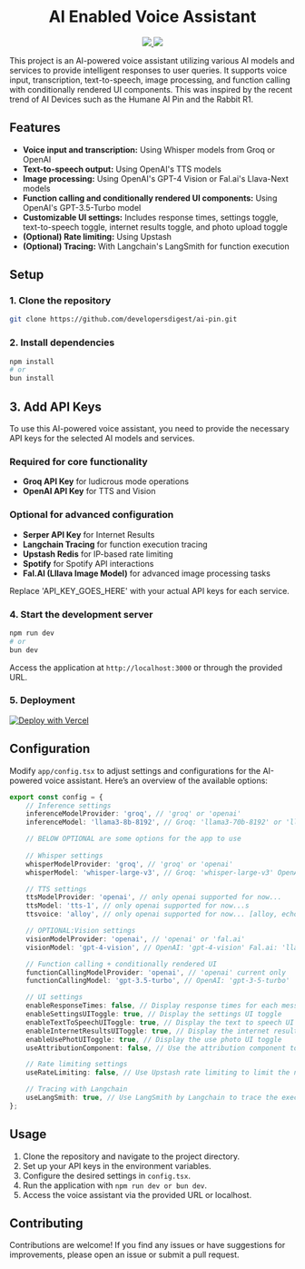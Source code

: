 <h1 align="center">AI Enabled Voice Assistant</h1>
<div>
    <div align="center">
        <a href="https://twitter.com/dev__digest">
            <img src="https://img.shields.io/badge/X/Twitter-000000?style=for-the-badge&logo=x&logoColor=white" />
        </a>
        <a href="https://www.youtube.com/@developersdigest">
            <img src="https://img.shields.io/badge/YouTube-FF0000?style=for-the-badge&logo=youtube&logoColor=white" />
        </a>
    </div>
</div>

This project is an AI-powered voice assistant utilizing various AI models and services to provide intelligent responses to user queries. It supports voice input, transcription, text-to-speech, image processing, and function calling with conditionally rendered UI components. This was inspired by the recent trend of AI Devices such as the Humane AI Pin and the Rabbit R1. 

## Features

- **Voice input and transcription:** Using Whisper models from Groq or OpenAI
- **Text-to-speech output:** Using OpenAI's TTS models
- **Image processing:** Using OpenAI's GPT-4 Vision or Fal.ai's Llava-Next models
- **Function calling and conditionally rendered UI components:** Using OpenAI's GPT-3.5-Turbo model
- **Customizable UI settings:** Includes response times, settings toggle, text-to-speech toggle, internet results toggle, and photo upload toggle
- **(Optional) Rate limiting:** Using Upstash
- **(Optional) Tracing:** With Langchain's LangSmith for function execution

## Setup

### 1. Clone the repository
```bash
git clone https://github.com/developersdigest/ai-pin.git
```

### 2. Install dependencies
```bash
npm install 
# or
bun install
```

## 3. Add API Keys

To use this AI-powered voice assistant, you need to provide the necessary API keys for the selected AI models and services. 

### Required for core functionality
- **Groq API Key** for ludicrous mode operations
- **OpenAI API Key** for TTS and Vision

### Optional for advanced configuration
- **Serper API Key** for Internet Results 
- **Langchain Tracing** for function execution tracing
- **Upstash Redis** for IP-based rate limiting
- **Spotify** for Spotify API interactions
- **Fal.AI (Lllava Image Model)** for advanced image processing tasks

Replace 'API_KEY_GOES_HERE' with your actual API keys for each service.

### 4. Start the development server
```bash
npm run dev
# or
bun dev
```

Access the application at `http://localhost:3000` or through the provided URL.

### 5. Deployment

[![Deploy with Vercel](https://vercel.com/button)](https://vercel.com/new/developersdigests-projects/clone?repository-url=https%3A%2F%2Fgithub.com%2Fdevelopersdigest%2Fai-pin&env=GROQ_API_KEY&env=OPENAI_API_KEY&project-name=ai-pin&repository-name=ai-pin)

## Configuration

Modify `app/config.tsx` to adjust settings and configurations for the AI-powered voice assistant. Here’s an overview of the available options:

```typescript
export const config = {
    // Inference settings
    inferenceModelProvider: 'groq', // 'groq' or 'openai'
    inferenceModel: 'llama3-8b-8192', // Groq: 'llama3-70b-8192' or 'llama3-8b-8192'.. OpenAI: 'gpt-4-turbo etc

    // BELOW OPTIONAL are some options for the app to use
    
    // Whisper settings
    whisperModelProvider: 'groq', // 'groq' or 'openai'
    whisperModel: 'whisper-large-v3', // Groq: 'whisper-large-v3' OpenAI: 'whisper-1'

    // TTS settings
    ttsModelProvider: 'openai', // only openai supported for now...
    ttsModel: 'tts-1', // only openai supported for now...s
    ttsvoice: 'alloy', // only openai supported for now... [alloy, echo, fable, onyx, nova, and shimmer]

    // OPTIONAL:Vision settings 
    visionModelProvider: 'openai', // 'openai' or 'fal.ai'
    visionModel: 'gpt-4-vision', // OpenAI: 'gpt-4-vision' Fal.ai: 'llava-next'

    // Function calling + conditionally rendered UI
    functionCallingModelProvider: 'openai', // 'openai' current only
    functionCallingModel: 'gpt-3.5-turbo', // OpenAI: 'gpt-3-5-turbo'

    // UI settings 
    enableResponseTimes: false, // Display response times for each message
    enableSettingsUIToggle: true, // Display the settings UI toggle
    enableTextToSpeechUIToggle: true, // Display the text to speech UI toggle
    enableInternetResultsUIToggle: true, // Display the internet results UI toggle
    enableUsePhotUIToggle: true, // Display the use photo UI toggle
    useAttributionComponent: false, // Use the attribution component to display the attribution of the AI models/services used

    // Rate limiting settings
    useRateLimiting: false, // Use Upstash rate limiting to limit the number of requests per user

    // Tracing with Langchain
    useLangSmith: true, // Use LangSmith by Langchain to trace the execution of the functions in the config.tsx set to true to use.
};
```

## Usage

1. Clone the repository and navigate to the project directory.
2. Set up your API keys in the environment variables.
3. Configure the desired settings in `config.tsx`.
4. Run the application with `npm run dev or bun dev`.
5. Access the voice assistant via the provided URL or localhost.

## Contributing

Contributions are welcome! If you find any issues or have suggestions for improvements, please open an issue or submit a pull request.
